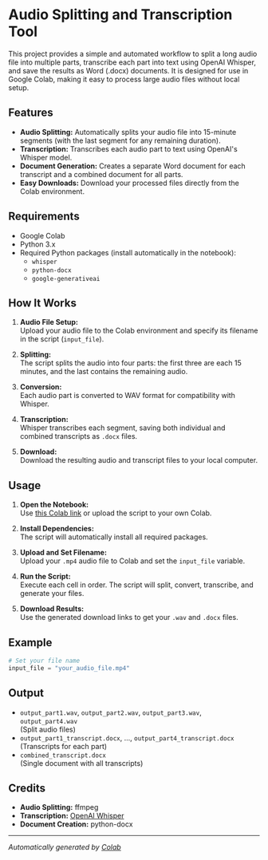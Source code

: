 # Audio Splitting and Transcription Tool

This project provides a simple and automated workflow to split a long audio file into multiple parts, transcribe each part into text using OpenAI Whisper, and save the results as Word (.docx) documents. It is designed for use in Google Colab, making it easy to process large audio files without local setup.

## Features

- **Audio Splitting:** Automatically splits your audio file into 15-minute segments (with the last segment for any remaining duration).
- **Transcription:** Transcribes each audio part to text using OpenAI's Whisper model.
- **Document Generation:** Creates a separate Word document for each transcript and a combined document for all parts.
- **Easy Downloads:** Download your processed files directly from the Colab environment.

## Requirements

- Google Colab
- Python 3.x
- Required Python packages (install automatically in the notebook):
  - `whisper`
  - `python-docx`
  - `google-generativeai`

## How It Works

1. **Audio File Setup:**  
   Upload your audio file to the Colab environment and specify its filename in the script (`input_file`).

2. **Splitting:**  
   The script splits the audio into four parts: the first three are each 15 minutes, and the last contains the remaining audio.

3. **Conversion:**  
   Each audio part is converted to WAV format for compatibility with Whisper.

4. **Transcription:**  
   Whisper transcribes each segment, saving both individual and combined transcripts as `.docx` files.

5. **Download:**  
   Download the resulting audio and transcript files to your local computer.

## Usage

1. **Open the Notebook:**  
   Use [this Colab link](https://colab.research.google.com/drive/1eldIAns03PKxLb_KYZj7C8utKCi0aMmf) or upload the script to your own Colab.

2. **Install Dependencies:**  
   The script will automatically install all required packages.

3. **Upload and Set Filename:**  
   Upload your `.mp4` audio file to Colab and set the `input_file` variable.

4. **Run the Script:**  
   Execute each cell in order. The script will split, convert, transcribe, and generate your files.

5. **Download Results:**  
   Use the generated download links to get your `.wav` and `.docx` files.

## Example

```python
# Set your file name
input_file = "your_audio_file.mp4"
```

## Output

- `output_part1.wav`, `output_part2.wav`, `output_part3.wav`, `output_part4.wav`  
  (Split audio files)
- `output_part1_transcript.docx`, ..., `output_part4_transcript.docx`  
  (Transcripts for each part)
- `combined_transcript.docx`  
  (Single document with all transcripts)

## Credits

- **Audio Splitting:** ffmpeg
- **Transcription:** [OpenAI Whisper](https://github.com/openai/whisper)
- **Document Creation:** python-docx

---

*Automatically generated by [Colab](https://colab.research.google.com/drive/1eldIAns03PKxLb_KYZj7C8utKCi0aMmf)*
